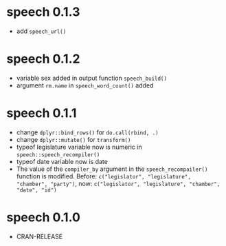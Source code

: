 # speech 0.1.3

 * add `speech_url()`


# speech 0.1.2

* variable sex added in output function `speech_build()`
* argument `rm.name` in `speech_word_count()` added

# speech 0.1.1

* change `dplyr::bind_rows()` for `do.call(rbind, .)`
* change `dplyr::mutate()` for `transform()`
* typeof legislature variable now is numeric in `speech::speech_recompiler()`
* typeof date variable now is date
* The value of the `compiler_by` argument in the `speech_recompailer()` function is modified. 
Before: `c("legislator", "legislature", "chamber", "party")`, now: `c("legislator", "legislature", "chamber", "date", "id")`


# speech 0.1.0

* CRAN-RELEASE
